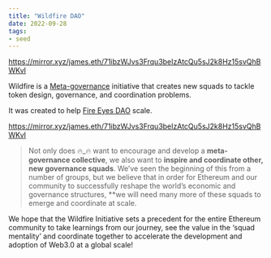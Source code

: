 ```yaml
---
title: "Wildfire DAO"
date: 2022-09-28
tags:
- seed
---
```


https://mirror.xyz/james.eth/71ibzWJvs3Frqu3beIzAtcQu5sJ2k8Hz15svQhBWKvI

Wildfire is a [Meta-governance](/notes/Meta-governance.md) initiative that creates new squads to tackle token design, governance, and coordination problems. 

It was created to help [Fire Eyes DAO](/notes/Fire%20Eyes%20DAO.md) scale. 

https://mirror.xyz/james.eth/71ibzWJvs3Frqu3beIzAtcQu5sJ2k8Hz15svQhBWKvI

>Not only does 🔥_🔥 want to encourage and develop a **meta-governance collective**, we also want to **inspire and coordinate other, new governance squads**. We’ve seen the beginning of this from a number of groups, but we believe that in order for Ethereum and our community to successfully reshape the world’s economic and governance structures, **we will need many more of these squads to emerge and coordinate at scale.

We hope that the Wildfire Initiative sets a precedent for the entire Ethereum community to take learnings from our journey, see the value in the ‘squad mentality’ and coordinate together to accelerate the development and adoption of Web3.0 at a global scale!
